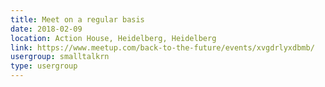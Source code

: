 ```yaml
---
title: Meet on a regular basis
date: 2018-02-09
location: Action House, Heidelberg, Heidelberg
link: https://www.meetup.com/back-to-the-future/events/xvgdrlyxdbmb/
usergroup: smalltalkrn
type: usergroup
---
```

